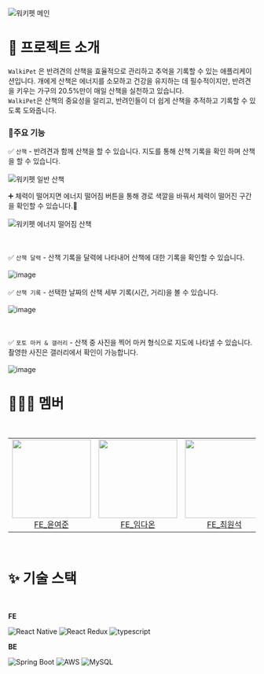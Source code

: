 ![워키펫 메인](https://github.com/user-attachments/assets/9d1ec1e1-5047-41b2-ba42-4289bc151d18)
# 📖 프로젝트 소개
`WalkiPet` 은 반려견의 산책을 효율적으로 관리하고 추억을 기록할 수 있는 애플리케이션입니다. 개에게 산책은 에너지를 소모하고 건강을 유지하는 데 필수적이지만, 반려견을 키우는 가구의 20.5%만이 매일 산책을 실천하고 있습니다.<br>
`WalkiPet`은 산책의 중요성을 알리고, 반려인들이 더 쉽게 산책을 추적하고 기록할 수 있도록 도와줍니다.

### 📝주요 기능
✅ `산책` - 반려견과 함께 산책을 할 수 있습니다. 지도를 통해 산책 기록을 확인 하며 산책을 할 수 있습니다.
<br><br>
![워키펫 일반 산책](https://github.com/user-attachments/assets/96baf630-fb60-42a8-8bd0-fc14783581e0)

➕ 체력이 떨어지면 에너지 떨어짐 버튼을 통해 경로 색깔을 바꿔서 체력이 떨어진 구간을 확인할 수 있습니다.🤤
<br><br>
![워키펫 에너지 떨어짐 산책](https://github.com/user-attachments/assets/ee62799e-eb83-4716-a223-ced17b5f104b)

<br><br>
✅ `산책 달력` - 산책 기록을 달력에 나타내어 산책에 대한 기록을 확인할 수 있습니다.
<br><br>
![image](https://github.com/user-attachments/assets/138a9bd0-4f13-433f-9a90-f0947bc2d96c)
<br><br>
✅ `산책 기록` - 선택한 날짜의 산책 세부 기록(시간, 거리)을 볼 수 있습니다.
<br><br>
![image](https://github.com/user-attachments/assets/35fb3103-1444-4ca5-9891-a9b002bca041)

<br><br>
✅ `포토 마커 & 갤러리` - 산책 중 사진을 찍어 마커 형식으로 지도에 나타낼 수 있습니다. 촬영한 사진은 갤러리에서 확인이 가능합니다.
<br><br>
![image](https://github.com/user-attachments/assets/9be7a34f-89aa-4792-b090-86879c9e62b5)

# 🧑‍🤝‍🧑 멤버
<br/>

<table>
  <tr>
    <td height="160px" align="center"><a href="https://github.com/Yeojun-Y"><img src="https://avatars.githubusercontent.com/u/105261774?v=4" width="160px"/><br/>FE_윤여준</a></td> 
    <td height="160px" align="center"><a href="https://github.com/accguy"><img src="https://avatars.githubusercontent.com/u/104961021?v=4" width="160px"/><br/>FE_임다온</a></td> 
    <td height="160px" align="center"><a href="https://github.com/choiwonseokgit"><img src="https://avatars.githubusercontent.com/u/107683008?v=4" width="160px"/><br/>FE_최원석</a></td>
    <td height="160px" align="center"><a href="https://github.com/wellbeing-dough"><img src="https://avatars.githubusercontent.com/u/102784323?v=4" width="160px"/><br/>BE_김동우</a></td>
    <td height="160px" align="center"><a href="https://github.com/alsduq1117"><img src="https://avatars.githubusercontent.com/u/80972298?v=4" width="160px"/><br/>BE_김민엽</a></td> 
  </tr>
</table>
<br/>


# ✨ 기술 스택

</br>

<b>FE</b>
<p align='left'>
  <img src="https://img.shields.io/badge/react_native-61DAFB?style=for-the-badge&logo=react&logoColor=ffffff" alt="React Native">
  <img src="https://img.shields.io/badge/react_redux-764ABC?style=for-the-badge&logo=redux&logoColor=ffffff" alt="React Redux">
  <img src="https://img.shields.io/badge/typescript-3178C6?style=for-the-badge&logo=typescript&logoColor=ffffff" alt='typescript'>
</p>

<b>BE</b>
<p align='left'>
  <img src="https://img.shields.io/badge/springboot-6DB33F?style=for-the-badge&logo=springboot&logoColor=ffffff" alt="Spring Boot">
  <img src="https://img.shields.io/badge/aws-232F3E?style=for-the-badge&logo=amazonaws&logoColor=ffffff" alt="AWS">
  <img src="https://img.shields.io/badge/mysql-4479A1?style=for-the-badge&logo=mysql&logoColor=ffffff" alt="MySQL">
</p>

